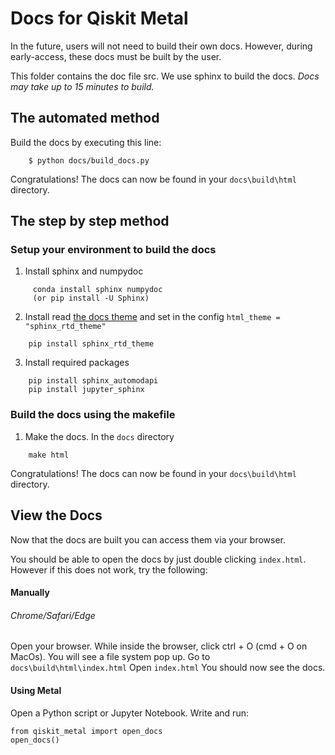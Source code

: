 ﻿# Docs for Qiskit Metal

In the future, users will not need to build their own docs. However, during early-access, these docs must be built by the user.

This folder contains the doc file src. We use sphinx to build the docs. _Docs may take up to 15 minutes to build._

## The automated method

Build the docs by executing this line:
```
    $ python docs/build_docs.py
```
Congratulations!  The docs can now be found in your `docs\build\html` directory.

## The step by step method

### Setup your environment to build the docs

1. Install sphinx and numpydoc
```
	 conda install sphinx numpydoc
	 (or pip install -U Sphinx)
```

2. Install read [the docs theme](https://github.com/rtfd/sphinx_rtd_theme) and set in the config `html_theme = "sphinx_rtd_theme"`
```
	pip install sphinx_rtd_theme
```

3. Install required packages
```
	pip install sphinx_automodapi
	pip install jupyter_sphinx
```

### Build the docs using the makefile

1. Make the docs.  In the `docs` directory
```
	make html
```

Congratulations!  The docs can now be found in your `docs\build\html` directory.

## View the Docs
Now that the docs are built you can access them via your browser.

You should be able to open the docs by just double clicking `index.html`. However if this does not work, try the following:

#### Manually
###### Chrome/Safari/Edge
Open your browser. While inside the browser, click ctrl + O (cmd + O on MacOs). You will see a file system pop up. Go to `docs\build\html\index.html`
Open `index.html` You should now see the docs.

#### Using Metal
Open a Python script or Jupyter Notebook. Write and run:
```
from qiskit_metal import open_docs
open_docs()
```
